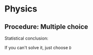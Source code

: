 # Physics

## Procedure: Multiple choice

Statistical conclusion:

If you can't solve it, just choose `D`
